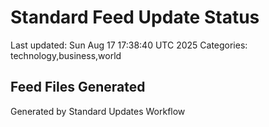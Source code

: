 # Standard Feed Update Status
Last updated: Sun Aug 17 17:38:40 UTC 2025
Categories: technology,business,world

## Feed Files Generated

Generated by Standard Updates Workflow
